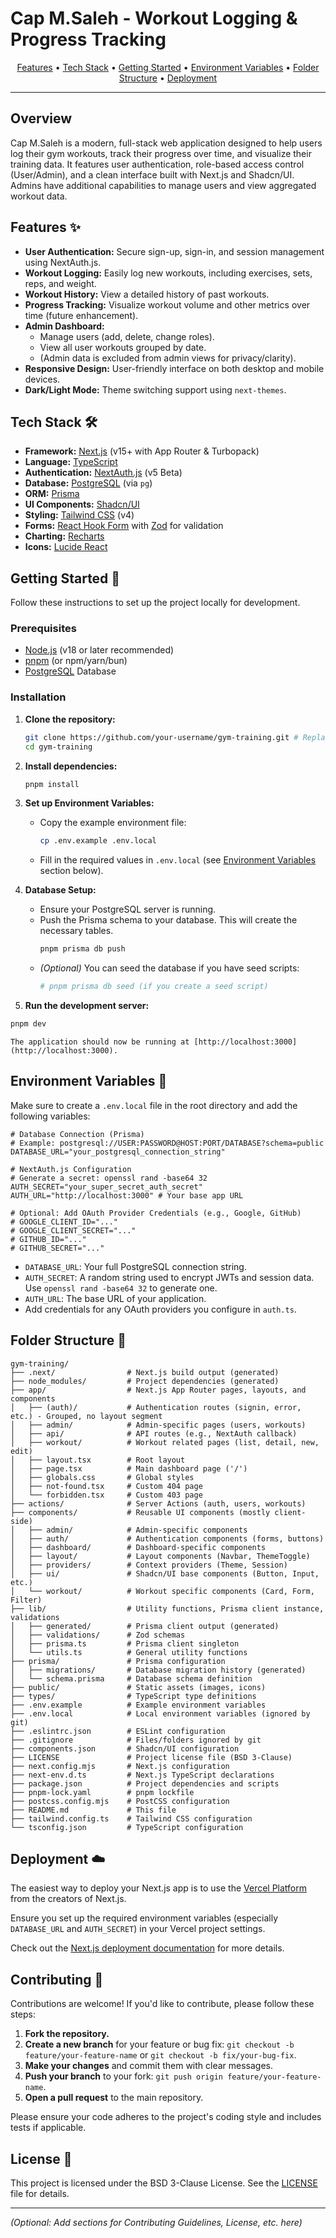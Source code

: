 # Cap M.Saleh - Workout Logging & Progress Tracking

<p align="center">
  <a href="#features">Features</a> •
  <a href="#tech-stack">Tech Stack</a> •
  <a href="#getting-started">Getting Started</a> •
  <a href="#environment-variables">Environment Variables</a> •
  <a href="#folder-structure">Folder Structure</a> •
  <a href="#deployment">Deployment</a>
</p>

---

## Overview

Cap M.Saleh is a modern, full-stack web application designed to help users log their gym workouts, track their progress over time, and visualize their training data. It features user authentication, role-based access control (User/Admin), and a clean interface built with Next.js and Shadcn/UI. Admins have additional capabilities to manage users and view aggregated workout data.

## Features ✨

*   **User Authentication:** Secure sign-up, sign-in, and session management using NextAuth.js.
*   **Workout Logging:** Easily log new workouts, including exercises, sets, reps, and weight.
*   **Workout History:** View a detailed history of past workouts.
*   **Progress Tracking:** Visualize workout volume and other metrics over time (future enhancement).
*   **Admin Dashboard:**
    *   Manage users (add, delete, change roles).
    *   View all user workouts grouped by date.
    *   (Admin data is excluded from admin views for privacy/clarity).
*   **Responsive Design:** User-friendly interface on both desktop and mobile devices.
*   **Dark/Light Mode:** Theme switching support using `next-themes`.

## Tech Stack 🛠️

*   **Framework:** [Next.js](https://nextjs.org/) (v15+ with App Router & Turbopack)
*   **Language:** [TypeScript](https://www.typescriptlang.org/)
*   **Authentication:** [NextAuth.js](https://next-auth.js.org/) (v5 Beta)
*   **Database:** [PostgreSQL](https://www.postgresql.org/) (via `pg`)
*   **ORM:** [Prisma](https://www.prisma.io/)
*   **UI Components:** [Shadcn/UI](https://ui.shadcn.com/)
*   **Styling:** [Tailwind CSS](https://tailwindcss.com/) (v4)
*   **Forms:** [React Hook Form](https://react-hook-form.com/) with [Zod](https://zod.dev/) for validation
*   **Charting:** [Recharts](https://recharts.org/)
*   **Icons:** [Lucide React](https://lucide.dev/)

## Getting Started 🚀

Follow these instructions to set up the project locally for development.

### Prerequisites

*   [Node.js](https://nodejs.org/) (v18 or later recommended)
*   [pnpm](https://pnpm.io/) (or npm/yarn/bun)
*   [PostgreSQL](https://www.postgresql.org/download/) Database

### Installation

1.  **Clone the repository:**
    ```bash
    git clone https://github.com/your-username/gym-training.git # Replace with your repo URL
    cd gym-training
    ```

2.  **Install dependencies:**
    ```bash
    pnpm install
    ```

3.  **Set up Environment Variables:**
    *   Copy the example environment file:
        ```bash
        cp .env.example .env.local
        ```
    *   Fill in the required values in `.env.local` (see [Environment Variables](#environment-variables) section below).

4.  **Database Setup:**
    *   Ensure your PostgreSQL server is running.
    *   Push the Prisma schema to your database. This will create the necessary tables.
        ```bash
        pnpm prisma db push
        ```
    *   *(Optional)* You can seed the database if you have seed scripts:
        ```bash
        # pnpm prisma db seed (if you create a seed script)
        ```

5.  **Run the development server:**
```bash
pnpm dev
```

    The application should now be running at [http://localhost:3000](http://localhost:3000).

## Environment Variables 🔑

Make sure to create a `.env.local` file in the root directory and add the following variables:

```env
# Database Connection (Prisma)
# Example: postgresql://USER:PASSWORD@HOST:PORT/DATABASE?schema=public
DATABASE_URL="your_postgresql_connection_string"

# NextAuth.js Configuration
# Generate a secret: openssl rand -base64 32
AUTH_SECRET="your_super_secret_auth_secret"
AUTH_URL="http://localhost:3000" # Your base app URL

# Optional: Add OAuth Provider Credentials (e.g., Google, GitHub)
# GOOGLE_CLIENT_ID="..."
# GOOGLE_CLIENT_SECRET="..."
# GITHUB_ID="..."
# GITHUB_SECRET="..."
```

*   `DATABASE_URL`: Your full PostgreSQL connection string.
*   `AUTH_SECRET`: A random string used to encrypt JWTs and session data. Use `openssl rand -base64 32` to generate one.
*   `AUTH_URL`: The base URL of your application.
*   Add credentials for any OAuth providers you configure in `auth.ts`.

## Folder Structure 📁

```
gym-training/
├── .next/                # Next.js build output (generated)
├── node_modules/         # Project dependencies (generated)
├── app/                  # Next.js App Router pages, layouts, and components
│   ├── (auth)/           # Authentication routes (signin, error, etc.) - Grouped, no layout segment
│   ├── admin/            # Admin-specific pages (users, workouts)
│   ├── api/              # API routes (e.g., NextAuth callback)
│   ├── workout/          # Workout related pages (list, detail, new, edit)
│   ├── layout.tsx        # Root layout
│   ├── page.tsx          # Main dashboard page ('/')
│   ├── globals.css       # Global styles
│   ├── not-found.tsx     # Custom 404 page
│   └── forbidden.tsx     # Custom 403 page
├── actions/              # Server Actions (auth, users, workouts)
├── components/           # Reusable UI components (mostly client-side)
│   ├── admin/            # Admin-specific components
│   ├── auth/             # Authentication components (forms, buttons)
│   ├── dashboard/        # Dashboard-specific components
│   ├── layout/           # Layout components (Navbar, ThemeToggle)
│   ├── providers/        # Context providers (Theme, Session)
│   ├── ui/               # Shadcn/UI base components (Button, Input, etc.)
│   └── workout/          # Workout specific components (Card, Form, Filter)
├── lib/                  # Utility functions, Prisma client instance, validations
│   ├── generated/        # Prisma client output (generated)
│   ├── validations/      # Zod schemas
│   ├── prisma.ts         # Prisma client singleton
│   └── utils.ts          # General utility functions
├── prisma/               # Prisma configuration
│   ├── migrations/       # Database migration history (generated)
│   └── schema.prisma     # Database schema definition
├── public/               # Static assets (images, icons)
├── types/                # TypeScript type definitions
├── .env.example          # Example environment variables
├── .env.local            # Local environment variables (ignored by git)
├── .eslintrc.json        # ESLint configuration
├── .gitignore            # Files/folders ignored by git
├── components.json       # Shadcn/UI configuration
├── LICENSE               # Project license file (BSD 3-Clause)
├── next.config.mjs       # Next.js configuration
├── next-env.d.ts         # Next.js TypeScript declarations
├── package.json          # Project dependencies and scripts
├── pnpm-lock.yaml        # pnpm lockfile
├── postcss.config.mjs    # PostCSS configuration
├── README.md             # This file
├── tailwind.config.ts    # Tailwind CSS configuration
└── tsconfig.json         # TypeScript configuration
```

## Deployment ☁️

The easiest way to deploy your Next.js app is to use the [Vercel Platform](https://vercel.com/new?utm_medium=default-template&filter=next.js&utm_source=create-next-app&utm_campaign=create-next-app-readme) from the creators of Next.js.

Ensure you set up the required environment variables (especially `DATABASE_URL` and `AUTH_SECRET`) in your Vercel project settings.

Check out the [Next.js deployment documentation](https://nextjs.org/docs/app/building-your-application/deploying) for more details.

## Contributing 🤝

Contributions are welcome! If you'd like to contribute, please follow these steps:

1.  **Fork the repository.**
2.  **Create a new branch** for your feature or bug fix: `git checkout -b feature/your-feature-name` or `git checkout -b fix/your-bug-fix`.
3.  **Make your changes** and commit them with clear messages.
4.  **Push your branch** to your fork: `git push origin feature/your-feature-name`.
5.  **Open a pull request** to the main repository.

Please ensure your code adheres to the project's coding style and includes tests if applicable.

## License 📜

This project is licensed under the BSD 3-Clause License. See the [LICENSE](LICENSE) file for details.

---

*(Optional: Add sections for Contributing Guidelines, License, etc. here)*
